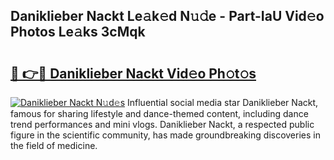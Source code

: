 ## Daniklieber Nackt Le𝚊k𝚎d N𝚞𝚍e - Part-IaU Vid𝚎o Photos Le𝚊ks 3cMqk

# <h2><a href="http://fb5oei.evod.top/?m=Daniklieber+Nackt">🔗 👉🔴 Daniklieber Nackt Vid𝚎o Ph𝚘t𝚘s</a></h2>

[![Daniklieber Nackt N𝚞d𝚎s](https://i.imgur.com/8V9OHl7.gif)](http://fb5oei.evod.top/?m=Daniklieber+Nackt)
Influential social media star Daniklieber Nackt, famous for sharing lifestyle and dance-themed content, including dance trend performances and mini vlogs. Daniklieber Nackt, a respected public figure in the scientific community, has made groundbreaking discoveries in the field of medicine. 
